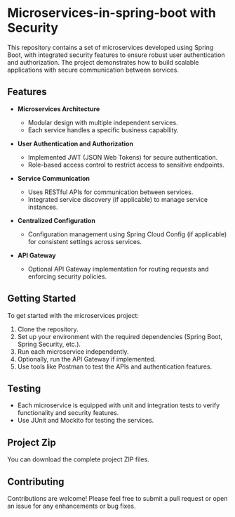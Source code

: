 # Microservices-in-spring-boot with Security

This repository contains a set of microservices developed using Spring Boot, with integrated security features to ensure robust user authentication and authorization. The project demonstrates how to build scalable applications with secure communication between services.

## Features

- **Microservices Architecture**
  - Modular design with multiple independent services.
  - Each service handles a specific business capability.

- **User Authentication and Authorization**
  - Implemented JWT (JSON Web Tokens) for secure authentication.
  - Role-based access control to restrict access to sensitive endpoints.

- **Service Communication**
  - Uses RESTful APIs for communication between services.
  - Integrated service discovery (if applicable) to manage service instances.

- **Centralized Configuration**
  - Configuration management using Spring Cloud Config (if applicable) for consistent settings across services.

- **API Gateway**
  - Optional API Gateway implementation for routing requests and enforcing security policies.

## Getting Started

To get started with the microservices project:

1. Clone the repository.
2. Set up your environment with the required dependencies (Spring Boot, Spring Security, etc.).
3. Run each microservice independently.
4. Optionally, run the API Gateway if implemented.
5. Use tools like Postman to test the APIs and authentication features.

## Testing

- Each microservice is equipped with unit and integration tests to verify functionality and security features.
- Use JUnit and Mockito for testing the services.

## Project Zip

You can download the complete project ZIP files.

## Contributing

Contributions are welcome! Please feel free to submit a pull request or open an issue for any enhancements or bug fixes.
